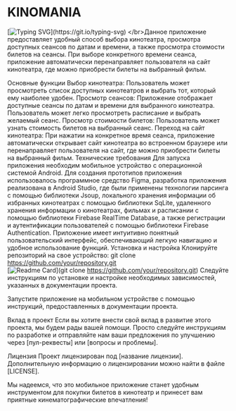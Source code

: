 # KINOMANIA
[![Typing SVG](https://readme-typing-svg.herokuapp.com?font=Fira+Code&pause=1000&color=AD33F7&background=7F7F7F00&width=435&lines=%D0%94%D0%BE%D0%B1%D1%80%D0%BE+%D0%BF%D0%BE%D0%B6%D0%B0%D0%BB%D0%BE%D0%B2%D0%B0%D1%82%D1%8C+%D0%B2+KINOMANIA!)](https://git.io/typing-svg)
</br>Данное приложение предоставляет удобный способ выбора кинотеатра, просмотра доступных сеансов по датам и времени, а также просмотра стоимости билетов на сеансы. При выборе конкретного времени сеанса, приложение автоматически перенаправляет пользователя на сайт кинотеатра, где можно приобрести билеты на выбранный фильм.

Основные функции
Выбор кинотеатра: Пользователь может просмотреть список доступных кинотеатров и выбрать тот, который ему наиболее удобен.
Просмотр сеансов: Приложение отображает доступные сеансы по датам и времени для выбранного кинотеатра. Пользователь может легко просмотреть расписание и выбрать желаемый сеанс.
Просмотр стоимости билетов: Пользователь может узнать стоимость билетов на выбранный сеанс.
Переход на сайт кинотеатра: При нажатии на конкретное время сеанса, приложение автоматически открывает сайт кинотеатра во встроенном браузере или перенаправляет пользователя на сайт, где можно приобрести билеты на выбранный фильм.
Технические требования
Для запуска приложения необходим мобильное устройство с операционной системой Android.
Для создания прототипов приложения использовалось программное средство Figma, разработка приложения реализована в Android Studio, где были применены технологии парсинга с помощью библиотеки Jsoup, локального хранения информации об избранных кинотеатрах с помощью библиотеки SqLite, удаленного хранения информации о кинотеатрах, фильмах и расписании с помощью библиотеки Firebase RealTime Database, а также регистрации и аутентификации пользователей с помощью библиотеки Firebase Authentication. 
Приложение имеет интуитивно понятный пользовательский интерфейс, обеспечивающий легкую навигацию и удобное использование функций.
Установка и настройка
Клонируйте репозиторий на свое устройство:
git clone https://github.com/your/repository.git
</br> [![Readme Card](https://github-readme-stats.vercel.app/api/pin/?username=anuraghazra&repo=github-readme-stats)](git clone https://github.com/your/repository.git)
Следуйте инструкциям по установке и настройке необходимых зависимостей, указанных в документации проекта.

Запустите приложение на мобильном устройстве с помощью инструкций, предоставленных в документации проекта.

Вклад в проект
Если вы хотите внести свой вклад в развитие этого проекта, мы будем рады вашей помощи. Просто следуйте инструкциям по разработке и отправляйте нам ваши предложения по улучшению через [пул-реквесты] или [вопросы и проблемы].

Лицензия
Проект лицензирован под [название лицензии]. Дополнительную информацию о лицензировании можно найти в файле [LICENSE].

Мы надеемся, что это мобильное приложение станет удобным инструментом для покупки билетов в кинотеатр и принесет вам приятные кинематографические впечатления!
